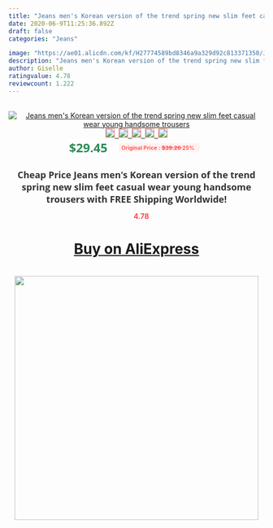 ```yaml
---
title: "Jeans men's Korean version of the trend spring new slim feet casual wear young handsome trousers"
date: 2020-06-9T11:25:36.892Z
draft: false
categories: "Jeans"

image: "https://ae01.alicdn.com/kf/H27774589bd8346a9a329d92c813371350/Jeans-men-s-Korean-version-of-the-trend-spring-new-slim-feet-casual-wear-young-handsome.jpg"
description: "Jeans men's Korean version of the trend spring new slim feet casual wear young handsome trousers"
author: Giselle
ratingvalue: 4.78
reviewcount: 1.222
---
```

<br>
<div style="text-align: center;">
<a href="https://s.click.aliexpress.com/e/_9HTxlx" target="_blank" rel="nofollow noopener noreferrer"><img alt="Jeans men's Korean version of the trend spring new slim feet casual wear young handsome trousers" class="magnifier-image" src="https://ae01.alicdn.com/kf/H27774589bd8346a9a329d92c813371350/Jeans-men-s-Korean-version-of-the-trend-spring-new-slim-feet-casual-wear-young-handsome.jpg_640x640.jpg">
<br>
<img style="border:1px solid salmon" src="https://ae01.alicdn.com/kf/H27774589bd8346a9a329d92c813371350/Jeans-men-s-Korean-version-of-the-trend-spring-new-slim-feet-casual-wear-young-handsome.jpg_120x120.jpg">&nbsp;&nbsp;<img style="border:1px solid salmon" src="https://ae01.alicdn.com/kf/H60a20093ad8a4fdc9697886911c2f39e0/Jeans-men-s-Korean-version-of-the-trend-spring-new-slim-feet-casual-wear-young-handsome.jpg_120x120.jpg">&nbsp;&nbsp;<img style="border:1px solid salmon" src="https://ae01.alicdn.com/kf/H9ec850cbcc1d48dd88e779ff8b1d57e1O/Jeans-men-s-Korean-version-of-the-trend-spring-new-slim-feet-casual-wear-young-handsome.jpg_120x120.jpg">&nbsp;&nbsp;<img style="border:1px solid salmon" src="https://ae01.alicdn.com/kf/Hcef6622a98df4110898d1d75be51e568V/Jeans-men-s-Korean-version-of-the-trend-spring-new-slim-feet-casual-wear-young-handsome.jpg_120x120.jpg">&nbsp;&nbsp;<img style="border:1px solid salmon" src="https://ae01.alicdn.com/kf/Hd6e9f545d9c744c891a6dc67c3551b6bA/Jeans-men-s-Korean-version-of-the-trend-spring-new-slim-feet-casual-wear-young-handsome.jpg_120x120.jpg"></a></div><br0>
<div style="text-align: center;"><span style="background-color: white; border: 0px; box-sizing: border-box; color: seagreen; display: inline-block; font-family: &quot;open sans&quot; , &quot;arial&quot; , &quot;helvetica&quot; , sans-serif , &quot;heiti&quot;; font-size: 24px; font-stretch: inherit; font-weight: 700; line-height: inherit; margin: 0px 10px 0px 0px; padding: 0px; vertical-align: middle;">$29.45 </span>
<span style="background: rgb(255 , 241 , 241); border-radius: 3px; border: 0px; box-sizing: border-box; color: #ff4747; display: inline-block; font-family: inherit; font-size: 12px; font-stretch: inherit; font-style: inherit; font-variant: inherit; font-weight: 600; line-height: inherit; margin: 0px; padding: 2px 5px; transform: scale(0.9); vertical-align: middle;">Original Price : <b style="text-decoration: line-through;">$39.26 </b> 25%&nbsp;&nbsp;</span></div>
<h1 style="color: #333333; display: inline-block; font-family: &quot;open sans&quot; , &quot;arial&quot; , &quot;helvetica&quot; , sans-serif , &quot;heiti&quot;; font-size: 18px; font-stretch: inherit; font-weight: 700; text-align: center;">Cheap Price Jeans men's Korean version of the trend spring new slim feet casual wear young handsome trousers with FREE Shipping Worldwide!</h1>
<div style="color: #ff4747; text-align: center;">
<img src="https://4.bp.blogspot.com/-M0ZcTcb-5uY/XleCXlxnR4I/AAAAAAAAAEc/OrjgMkXV1oMQFaCRZj5HQwOCBcu3w1FegCPcBGAYYCw/s1600/star.png" style="height: 15px;">&nbsp;<b>4.78</b></div>
<div class="button_cont" align="center"><a class="buynow_a" href="https://s.click.aliexpress.com/e/_9HTxlx" target="_blank" rel="nofollow noopener noreferrer"><H1>Buy on AliExpress</H1></a></div><br>
<div class="separator" style="clear: both; text-align: center;">
<img src="https://lh3.googleusercontent.com/-pTy5HemUv9M/XlePHvY0dAI/AAAAAAAAAE4/0nX5iRUoIWY8eMW9Dpxeirr157OZliDIgCLcBGAsYHQ/s1600/badge.gif" width="480">
</div>
